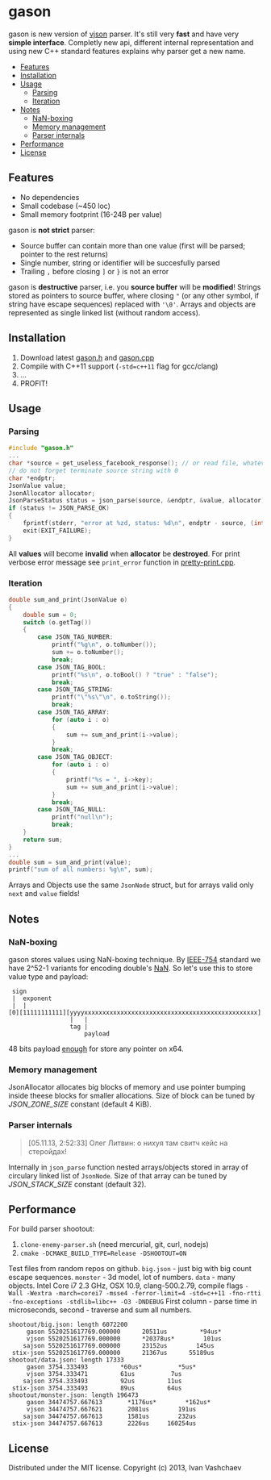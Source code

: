 # gason
gason is new version of [vjson](https://code.google.com/p/vjson) parser. It's still very **fast** and have very **simple interface**. Completly new api, different internal representation and using new C++ standard features explains why parser get a new name.

- [Features](#features)
- [Installation](#installation)
- [Usage](#usage)
	- [Parsing](#parsing)
	- [Iteration](#iteration)
- [Notes](#notes)
	- [NaN-boxing](#nan-boxing)
	- [Memory management](#memory-management)
	- [Parser internals](#parser-internals)
- [Performance](#performance)
- [License](#license)

## Features
* No dependencies
* Small codebase (~450 loc)
* Small memory footprint (16-24B per value)

gason is **not strict** parser:
* Source buffer can contain more than one value (first will be parsed; pointer to the rest returns)
* Single number, string or identifier will be succesfully parsed
* Trailing `,` before closing `]` or `}` is not an error

gason is **destructive** parser, i.e. you **source buffer** will be **modified**! Strings stored as pointers to source buffer, where closing `"` (or any other symbol, if string have escape sequences) replaced with `'\0'`. Arrays and objects are represented as single linked list (without random access).

## Installation
1. Download latest [gason.h](https://raw.github.com/vivkin/gason/master/gason.h) and [gason.cpp](https://raw.github.com/vivkin/gason/master/gason.cpp)
2. Compile with C++11 support (`-std=c++11` flag for gcc/clang)
3. ...
4. PROFIT!

## Usage
### Parsing
```cpp
#include "gason.h"
...
char *source = get_useless_facebook_response(); // or read file, whatever
// do not forget terminate source string with 0
char *endptr;
JsonValue value;
JsonAllocator allocator;
JsonParseStatus status = json_parse(source, &endptr, &value, allocator);
if (status != JSON_PARSE_OK)
{
	fprintf(stderr, "error at %zd, status: %d\n", endptr - source, (int)status);
	exit(EXIT_FAILURE);
}
```
All **values** will become **invalid** when **allocator** be **destroyed**. For print verbose error message see `print_error` function in [pretty-print.cpp](pretty-print.cpp).

### Iteration
```cpp
double sum_and_print(JsonValue o)
{
	double sum = 0;
	switch (o.getTag())
	{
		case JSON_TAG_NUMBER:
			printf("%g\n", o.toNumber());
			sum += o.toNumber();
			break;
		case JSON_TAG_BOOL:
			printf("%s\n", o.toBool() ? "true" : "false");
			break;
		case JSON_TAG_STRING:
			printf("\"%s\"\n", o.toString());
			break;
		case JSON_TAG_ARRAY:
			for (auto i : o)
			{
				sum += sum_and_print(i->value);
			}
			break;
		case JSON_TAG_OBJECT:
			for (auto i : o)
			{
				printf("%s = ", i->key);
				sum += sum_and_print(i->value);
			}
			break;
		case JSON_TAG_NULL:
			printf("null\n");
			break;
	}
	return sum;
}
...
double sum = sum_and_print(value);
printf("sum of all numbers: %g\n", sum);
```
Arrays and Objects use the same `JsonNode` struct, but for arrays valid only `next` and `value` fields!

## Notes
### NaN-boxing
gason stores values using NaN-boxing technique. By [IEEE-754](http://en.wikipedia.org/wiki/IEEE_floating_point) standard we have 2^52-1 variants for encoding double's [NaN](http://en.wikipedia.org/wiki/NaN). So let's use this to store value type and payload:
```
 sign
 |  exponent
 |  |
[0][11111111111][yyyyxxxxxxxxxxxxxxxxxxxxxxxxxxxxxxxxxxxxxxxxxxxxxxxx]
                 |   |
                 tag |
                     payload
```
48 bits payload [enough](http://en.wikipedia.org/wiki/X86-64#Virtual_address_space_details) for store any pointer on x64.

### Memory management
JsonAllocator allocates big blocks of memory and use pointer bumping inside theese blocks for smaller allocations. Size of block can be tuned by *JSON_ZONE_SIZE* constant (default 4 KiB).

### Parser internals
> [05.11.13, 2:52:33] Олег Литвин: о нихуя там свитч кейс на стеройдах!

Internally in `json_parse` function nested arrays/objects stored in array of circulary linked list of `JsonNode`. Size of that array can be tuned by *JSON_STACK_SIZE* constant (default 32).

## Performance
For build parser shootout:
1. `clone-enemy-parser.sh` (need mercurial, git, curl, nodejs)
2. `cmake -DCMAKE_BUILD_TYPE=Release -DSHOOTOUT=ON`

Test files from random repos on github. `big.json` - just big with big count escape sequences. `monster` - 3d model, lot of numbers. `data` - many objects.
Intel Core i7 2.3 GHz, OSX 10.9, clang-500.2.79, compile flags `-Wall -Wextra -march=corei7 -msse4 -ferror-limit=4 -std=c++11 -fno-rtti -fno-exceptions -stdlib=libc++ -O3 -DNDEBUG`
First column - parse time in microseconds, second - traverse and sum all numbers.
```
shootout/big.json: length 6072200
     gason 5520251617769.000000      20511us         *94us*
     vjson 5520251617769.000000      *20378us*        101us
    sajson 5520251617769.000000      23152us        145us
 stix-json 5520251617769.000000      21367us      55189us
shootout/data.json: length 17333
     gason 3754.333493         *60us*          *5us*
     vjson 3754.333471         61us          7us
    sajson 3754.333493         92us         11us
 stix-json 3754.333493         89us         64us
shootout/monster.json: length 196473
     gason 34474757.667613       *1176us*        *162us*
     vjson 34474757.667621       2081us        191us
    sajson 34474757.667613       1581us        232us
 stix-json 34474757.667613       2226us     160254us
```

## License
Distributed under the MIT license. Copyright (c) 2013, Ivan Vashchaev
